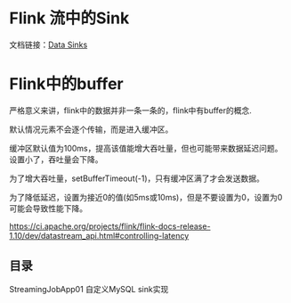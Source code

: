 # Flink 流中的Sink
文档链接：[Data Sinks](https://ci.apache.org/projects/flink/flink-docs-release-1.10/dev/datastream_api.html#data-sinks)

# Flink中的buffer
严格意义来讲，flink中的数据并非一条一条的，flink中有buffer的概念.

默认情况元素不会逐个传输，而是进入缓冲区。

缓冲区默认值为100ms，提高该值能增大吞吐量，但也可能带来数据延迟问题。设置小了，吞吐量会下降。

为了增大吞吐量，setBufferTimeout(-1)，只有缓冲区满了才会发送数据。

为了降低延迟，设置为接近0的值(如5ms或10ms)，但是不要设置为0，设置为0可能会导致性能下降。

https://ci.apache.org/projects/flink/flink-docs-release-1.10/dev/datastream_api.html#controlling-latency

## 目录
StreamingJobApp01 自定义MySQL sink实现
